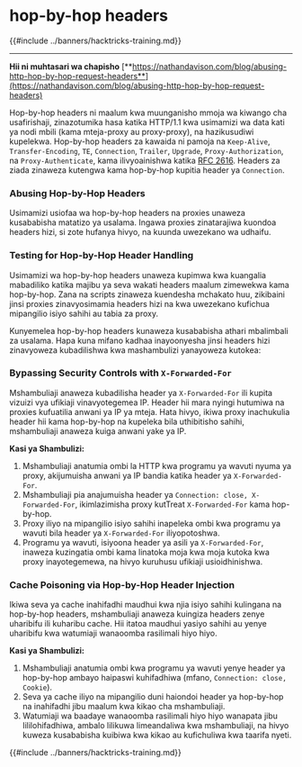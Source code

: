 # hop-by-hop headers

{{#include ../banners/hacktricks-training.md}}

---

**Hii ni muhtasari wa chapisho** [**https://nathandavison.com/blog/abusing-http-hop-by-hop-request-headers**](https://nathandavison.com/blog/abusing-http-hop-by-hop-request-headers)

Hop-by-hop headers ni maalum kwa muunganisho mmoja wa kiwango cha usafirishaji, zinazotumika hasa katika HTTP/1.1 kwa usimamizi wa data kati ya nodi mbili (kama mteja-proxy au proxy-proxy), na hazikusudiwi kupelekwa. Hop-by-hop headers za kawaida ni pamoja na `Keep-Alive`, `Transfer-Encoding`, `TE`, `Connection`, `Trailer`, `Upgrade`, `Proxy-Authorization`, na `Proxy-Authenticate`, kama ilivyoainishwa katika [RFC 2616](https://tools.ietf.org/html/rfc2616#section-13.5.1). Headers za ziada zinaweza kutengwa kama hop-by-hop kupitia header ya `Connection`.

### Abusing Hop-by-Hop Headers

Usimamizi usiofaa wa hop-by-hop headers na proxies unaweza kusababisha matatizo ya usalama. Ingawa proxies zinatarajiwa kuondoa headers hizi, si zote hufanya hivyo, na kuunda uwezekano wa udhaifu.

### Testing for Hop-by-Hop Header Handling

Usimamizi wa hop-by-hop headers unaweza kupimwa kwa kuangalia mabadiliko katika majibu ya seva wakati headers maalum zimewekwa kama hop-by-hop. Zana na scripts zinaweza kuendesha mchakato huu, zikibaini jinsi proxies zinavyosimamia headers hizi na kwa uwezekano kufichua mipangilio isiyo sahihi au tabia za proxy.

Kunyemelea hop-by-hop headers kunaweza kusababisha athari mbalimbali za usalama. Hapa kuna mifano kadhaa inayoonyesha jinsi headers hizi zinavyoweza kubadilishwa kwa mashambulizi yanayoweza kutokea:

### Bypassing Security Controls with `X-Forwarded-For`

Mshambuliaji anaweza kubadilisha header ya `X-Forwarded-For` ili kupita vizuizi vya ufikiaji vinavyotegemea IP. Header hii mara nyingi hutumiwa na proxies kufuatilia anwani ya IP ya mteja. Hata hivyo, ikiwa proxy inachukulia header hii kama hop-by-hop na kupeleka bila uthibitisho sahihi, mshambuliaji anaweza kuiga anwani yake ya IP.

**Kasi ya Shambulizi:**

1. Mshambuliaji anatumia ombi la HTTP kwa programu ya wavuti nyuma ya proxy, akijumuisha anwani ya IP bandia katika header ya `X-Forwarded-For`.
2. Mshambuliaji pia anajumuisha header ya `Connection: close, X-Forwarded-For`, ikimlazimisha proxy kutTreat `X-Forwarded-For` kama hop-by-hop.
3. Proxy iliyo na mipangilio isiyo sahihi inapeleka ombi kwa programu ya wavuti bila header ya `X-Forwarded-For` iliyopotoshwa.
4. Programu ya wavuti, isiyoona header ya asili ya `X-Forwarded-For`, inaweza kuzingatia ombi kama linatoka moja kwa moja kutoka kwa proxy inayotegemewa, na hivyo kuruhusu ufikiaji usioidhinishwa.

### Cache Poisoning via Hop-by-Hop Header Injection

Ikiwa seva ya cache inahifadhi maudhui kwa njia isiyo sahihi kulingana na hop-by-hop headers, mshambuliaji anaweza kuingiza headers zenye uharibifu ili kuharibu cache. Hii itatoa maudhui yasiyo sahihi au yenye uharibifu kwa watumiaji wanaoomba rasilimali hiyo hiyo.

**Kasi ya Shambulizi:**

1. Mshambuliaji anatumia ombi kwa programu ya wavuti yenye header ya hop-by-hop ambayo haipaswi kuhifadhiwa (mfano, `Connection: close, Cookie`).
2. Seva ya cache iliyo na mipangilio duni haiondoi header ya hop-by-hop na inahifadhi jibu maalum kwa kikao cha mshambuliaji.
3. Watumiaji wa baadaye wanaoomba rasilimali hiyo hiyo wanapata jibu lililohifadhiwa, ambalo lilikuwa limeandaliwa kwa mshambuliaji, na hivyo kuweza kusababisha kuibiwa kwa kikao au kufichuliwa kwa taarifa nyeti.

{{#include ../banners/hacktricks-training.md}}
